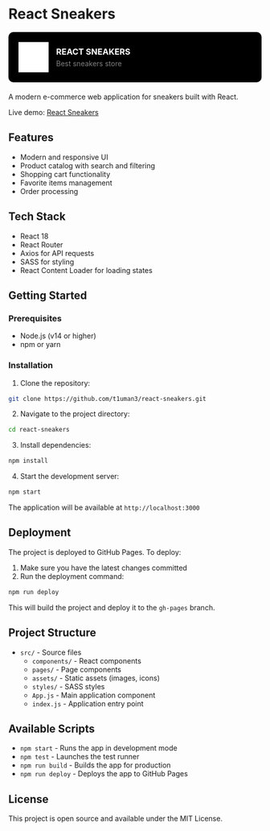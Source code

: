# React Sneakers

<div style="background-color: #000; padding: 20px; border-radius: 10px; margin-bottom: 20px;">
  <div style="display: flex; align-items: center; gap: 15px;">
    <img width="60" height="60" src="public/img/shoes.png" alt="React Sneakers Logo" style="filter: grayscale(1) brightness(100);" />
    <div style="color: white;">
      <h3 style="margin: 0; text-transform: uppercase;">React sneakers</h3>
      <p style="margin: 5px 0 0 0; opacity: 0.5;">Best sneakers store</p>
    </div>
  </div>
</div>

A modern e-commerce web application for sneakers built with React.

Live demo: [React Sneakers](https://t1uman3.github.io/react-sneakers/)

## Features

- Modern and responsive UI
- Product catalog with search and filtering
- Shopping cart functionality
- Favorite items management
- Order processing

## Tech Stack

- React 18
- React Router
- Axios for API requests
- SASS for styling
- React Content Loader for loading states

## Getting Started

### Prerequisites

- Node.js (v14 or higher)
- npm or yarn

### Installation

1. Clone the repository:
```bash
git clone https://github.com/t1uman3/react-sneakers.git
```

2. Navigate to the project directory:
```bash
cd react-sneakers
```

3. Install dependencies:
```bash
npm install
```

4. Start the development server:
```bash
npm start
```

The application will be available at `http://localhost:3000`

## Deployment

The project is deployed to GitHub Pages. To deploy:

1. Make sure you have the latest changes committed
2. Run the deployment command:
```bash
npm run deploy
```

This will build the project and deploy it to the `gh-pages` branch.

## Project Structure

- `src/` - Source files
  - `components/` - React components
  - `pages/` - Page components
  - `assets/` - Static assets (images, icons)
  - `styles/` - SASS styles
  - `App.js` - Main application component
  - `index.js` - Application entry point

## Available Scripts

- `npm start` - Runs the app in development mode
- `npm test` - Launches the test runner
- `npm run build` - Builds the app for production
- `npm run deploy` - Deploys the app to GitHub Pages

## License

This project is open source and available under the MIT License.

